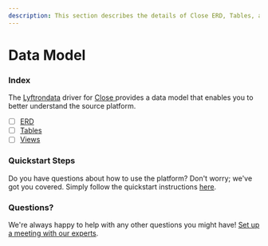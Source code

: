 ```yaml
---
description: This section describes the details of Close ERD, Tables, and Views.
---
```


# Data Model

### Index

The  [Lyftrondata](https://www.lyftrondata.com/) driver for [Close](https://www.lyftrondata.com/integration/close/)[ ](https://www.lyftrondata.com/integration/close/)provides a data model that enables you to better understand the source platform.

* [ ] [ERD](../../../marketing-analytics/close/data-model/erd.md)
* [ ] [Tables](../../../marketing-analytics/close/data-model/tables.md)
* [ ] [Views](../../../marketing-analytics/close/data-model/views.md)

### Quickstart Steps

Do you have questions about how to use the platform? Don't worry; we've got you covered. Simply follow the quickstart instructions [here](../../../../quickstart-steps.md).

### Questions? <a href="#questions" id="questions"></a>

We're always happy to help with any other questions you might have! [Set up a meeting with our experts](https://www.lyftrondata.com/book-a-meeting/).

